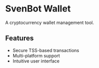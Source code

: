 # SvenBot Wallet
A cryptocurrency wallet management tool.
## Features
- Secure TSS-based transactions
- Multi-platform support
- Intuitive user interface
